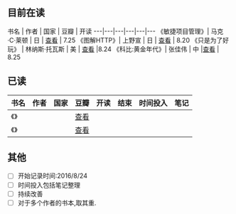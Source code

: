 ## 目前在读

书名 | 作者 | 国家 | 豆瓣 | 开读 
---|---|---|---|---|---
《敏捷项目管理》| 马克·C·莱顿 | 日 | [查看](https://book.douban.com/subject/26803452/) | 7.25 
《图解HTTP》| 上野宣 | 日 | [查看](https://book.douban.com/subject/25863515/) | 8.20 
《只是为了好玩》 | 林纳斯·托瓦斯 | 美 | [查看](https://book.douban.com/subject/25930025/) |8.24
《科比:黄金年代》| 张佳伟 | 中 |[查看](https://book.douban.com/subject/26771922/) | 8.25

## 已读

书名 | 作者 | 国家 | 豆瓣 | 开读 | 结束 | 时间投入 | 笔记
---|---|---|---|---|---|---|---
《》|  |  | [查看]() |  
《》|  |  | [查看]() |  

## 其他
- [ ] 开始记录时间:2016/8/24
- [ ] 时间投入包括笔记整理
- [ ] 持续改善
- [ ] 对于多个作者的书本,取其重.
